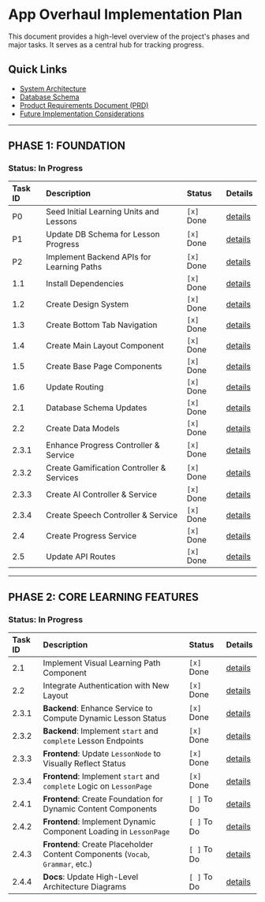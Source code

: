 # App Overhaul Implementation Plan

This document provides a high-level overview of the project's phases and major tasks. It serves as a central hub for tracking progress.

## Quick Links
- [System Architecture](./architecture/system_architecture.mermaid)
- [Database Schema](./architecture/database_schema.mermaid)
- [Product Requirements Document (PRD)](./language_learning_prd.md)
- [Future Implementation Considerations](./future_implementation_considerations.md)

---

## PHASE 1: FOUNDATION

### Status: In Progress

| Task ID | Description                                  | Status      | Details                               |
| :------ | :------------------------------------------- | :---------- | :------------------------------------ |
| P0      | Seed Initial Learning Units and Lessons      | `[x]` Done  | [details](./tasks/phase-2/P0-seed-data.md) |
| P1      | Update DB Schema for Lesson Progress         | `[x]` Done  | [details](./tasks/phase-2/P1-lesson-progress-schema.md) |
| P2      | Implement Backend APIs for Learning Paths    | `[x]` Done  | [details](./tasks/phase-2/P2-backend-api.md) |
| 1.1     | Install Dependencies                         | `[x]` Done  | [details](./tasks/phase-1/1-1-dependencies.md) |
| 1.2     | Create Design System                         | `[x]` Done  | [details](./tasks/phase-1/1-2-design-system.md) |
| 1.3     | Create Bottom Tab Navigation                 | `[x]` Done  | [details](./tasks/phase-1/1-3-bottom-nav.md) |
| 1.4     | Create Main Layout Component                 | `[x]` Done  | [details](./tasks/phase-1/1-4-main-layout.md) |
| 1.5     | Create Base Page Components                  | `[x]` Done  | [details](./tasks/phase-1/1-5-base-pages.md) |
| 1.6     | Update Routing                               | `[x]` Done  | [details](./tasks/phase-1/1-6-routing.md) |
| 2.1     | Database Schema Updates                      | `[x]` Done  | [details](./tasks/phase-1/2-1-db-schema.md) |
| 2.2     | Create Data Models                           | `[x]` Done  | [details](./tasks/phase-1/2-2-data-models.md) |
| 2.3.1   | Enhance Progress Controller & Service            | `[x]` Done  | [details](./tasks/phase-1/2-3-1-progress-ctrl.md) |
| 2.3.2   | Create Gamification Controller & Services        | `[x]` Done  | [details](./tasks/phase-1/2-3-2-gamify-ctrl.md)   |
| 2.3.3   | Create AI Controller & Service                   | `[x]` Done  | [details](./tasks/phase-1/2-3-3-ai-ctrl.md)       |
| 2.3.4   | Create Speech Controller & Service               | `[x]` Done  | [details](./tasks/phase-1/2-3-4-speech-ctrl.md)   |
| 2.4     | Create Progress Service                      | `[x]` Done  | [details](./tasks/phase-1/2-4-progress-service.md) |
| 2.5     | Update API Routes                            | `[x]` Done  | [details](./tasks/phase-1/2-5-api-routes.md) |

---

## PHASE 2: CORE LEARNING FEATURES

### Status: In Progress

| Task ID | Description                                  | Status      | Details                               |
| :------ | :------------------------------------------- | :---------- | :------------------------------------ |
| 2.1     | Implement Visual Learning Path Component     | `[x]` Done  | [details](./tasks/phase-2/2-1-visual-learning-path.md) |
| 2.2     | Integrate Authentication with New Layout     | `[x]` Done  | [details](./tasks/phase-2/2-2-auth-integration.md) |
| 2.3.1   | **Backend**: Enhance Service to Compute Dynamic Lesson Status | `[x]` Done | [details](./tasks/phase-2/2-3-1-dynamic-status-service.md) |
| 2.3.2   | **Backend**: Implement `start` and `complete` Lesson Endpoints | `[x]` Done | [details](./tasks/phase-2/2-3-2-lesson-endpoints.md) |
| 2.3.3   | **Frontend**: Update `LessonNode` to Visually Reflect Status | `[x]` Done | [details](./tasks/phase-2/2-3-3-lesson-node-ui.md) |
| 2.3.4   | **Frontend**: Implement `start` and `complete` Logic on `LessonPage` | `[x]` Done | [details](./tasks/phase-2/2-3-4-lesson-page-logic.md) |
| 2.4.1   | **Frontend**: Create Foundation for Dynamic Content Components | `[ ]` To Do | [details](./tasks/phase-2/2-4-1-dynamic-content-foundation.md) |
| 2.4.2   | **Frontend**: Implement Dynamic Component Loading in `LessonPage` | `[ ]` To Do | [details](./tasks/phase-2/2-4-2-dynamic-loading.md) |
| 2.4.3   | **Frontend**: Create Placeholder Content Components (`Vocab`, `Grammar`, etc.) | `[ ]` To Do | [details](./tasks/phase-2/2-4-3-placeholder-components.md) |
| 2.4.4   | **Docs**: Update High-Level Architecture Diagrams | `[ ]` To Do | [details](./tasks/phase-2/2-4-4-update-architecture-docs.md) |
